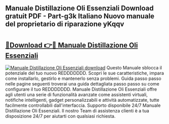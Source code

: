 ## Manuale Distillazione Oli Essenziali Download gratuit PDF - Part-g3k Italiano Nuovo manuale del proprietario di riparazione yKqqv

# <h2><a href="http://dfeon96.blite.top/?on=Manuale+Distillazione+Oli+Essenziali">🔗Download 👉🔴 Manuale Distillazione Oli Essenziali</a></h2>

[![Manuale Distillazione Oli Essenziali download](https://i.imgur.com/lujVjoI.png)](http://dfeon96.blite.top/?on=Manuale+Distillazione+Oli+Essenziali)
Questo Manuale sblocca il potenziale del tuo nuovo REDDDDDDD. Scopri le sue caratteristiche, impara come installarlo, gestirlo e mantenerlo senza problemi. Guida passo passo nelle pagine seguenti troverai una guida dettagliata passo passo su come configurare il tuo REDDDDDDD. Manuale Distillazione Oli Essenziali offre agli utenti una serie di funzionalità avanzate come assistenti virtuali, notifiche intelligenti, gadget personalizzabili e attività automatizzate, tutte facilmente controllabili dall'interfaccia. Supporto disponibile 24/7 Manuale Distillazione Oli Essenziali. Il nostro Team di assistenza clienti è a tua disposizione 24/7 per aiutarti con qualsiasi richiesta.
